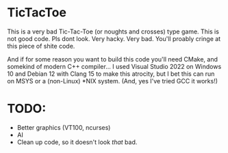 # TicTacToe

This is a very bad Tic-Tac-Toe (or noughts and crosses) type game.
This is not good code. Pls dont look. Very hacky. Very bad.
You'll proably cringe at this piece of shite code.

And if for some reason you want to build this code you'll need CMake, and somekind of modern C++ compiler...
I used Visual Studio 2022 on Windows 10 and Debian 12 with Clang 15 to make this atrocity, but I bet this can run on MSYS or a (non-Linux) *NIX system. (And, yes I've tried GCC it works!)

# TODO:

* Better graphics (VT100, ncurses)
* AI
* Clean up code, so it doesn't look *that* bad.
